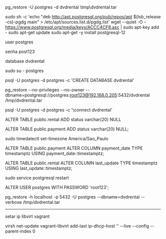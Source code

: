 pg_restore -U postgres -d dvdrental \tmp\dvdrental.tar

sudo sh -c 'echo "deb http://apt.postgresql.org/pub/repos/apt $(lsb_release -cs)-pgdg main" > /etc/apt/sources.list.d/pgdg.list'
wget --quiet -O - https://www.postgresql.org/media/keys/ACCC4CF8.asc | sudo apt-key add -
sudo apt-get update
sudo apt-get -y install postgresql-12

user postgres

senha post123

database dvdrental

sudo su - postgres

psql -U postgres -d postgres -c 'CREATE DATABASE dvdrental'

pg_restore --no-privileges --no-owner --dbname=postgresql://postgres:root123@192.168.0.205:5432/dvdrental /tmp/dvdrental.tar

psql -U postgres -d postgres -c '\connect dvdrental'

ALTER TABLE public.rental ADD status varchar(20) NULL

ALTER TABLE public.payment ADD status varchar(20) NULL;

sudo timedatectl set-timezone America/Sao_Paulo

ALTER TABLE public.payment ALTER COLUMN payment_date TYPE timestamptz USING payment_date::timestamptz;

ALTER TABLE public.rental ALTER COLUMN last_update TYPE timestamptz USING last_update::timestamptz;

sudo service postgresql restart

ALTER USER postgres WITH PASSWORD 'root123';

pg_restore -h localhost -p 5432 -U postgres --dbname=dvdrental --verbose /tmp/dvdrental.tar

-----------------------------------------------------------------------------------------------------------------------------------------
setar ip libvirt vagrant

virsh net-update vagrant-libvirt add-last ip-dhcp-host '<host mac="5e:c0:28:e2:a4:f9" ip="192.168.121.110"/>' --live --config --parent-index 0
